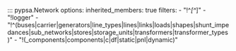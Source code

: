 ::: pypsa.Network
    options:
        inherited_members: true
        filters:
          - "!^_[^_]"
          - "!logger"
          - "!^(buses|carrier|generators|line_types|lines|links|loads|shapes|shunt_impedances|sub_networks|stores|storage_units|transformers|transformer_types)"
          - "!(_components|components|c|df|static|pnl|dynamic)"
    